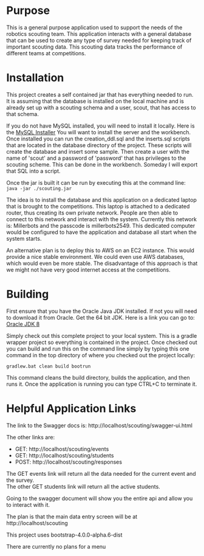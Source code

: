 # Purpose
This is a general purpose application used to support the needs of the robotics scouting team. This application interacts with a 
general database that can be used to create any type of survey needed for keeping track of important scouting data. This 
scouting data tracks the performance of different teams at competitions.

# Installation
This project creates a self contained jar that has everything needed to run. 
It is assuming that the database is installed on the local machine and is already set up with a scouting schema 
and a user, scout, that has access to that schema.

If you do not have MySQL installed, you will need to install it locally.  Here is the [MySQL Installer](https://dev.mysql.com/downloads/installer/)
You will want to install the server and the workbench. Once installed you can run the creation_ddl.sql and the inserts.sql scripts
that are located in the database directory of the project. These scripts will create the database and insert some 
sample. Then create a user with the name of 'scout' and a password of 'password' that has privileges to the scouting 
scheme. This can be done in the workbench. Someday I will export that SQL into a script.

Once the jar is built it can be run by executing this at the command line: `java -jar ./scouting.jar`

The idea is to install the database and this application on a dedicated laptop that is brought to the competitions.
This laptop is attached to a dedicated router, thus creating its own private network. 
People are then able to connect to this network and interact with the system. Currently this network is:
Millerbots and the passcode is millerbots2549.
This dedicated computer would be configured to have the application and database all start when the system starts.

An alternative plan is to deploy this to AWS on an EC2 instance. 
This would provide a nice stable environment. We could even use AWS databases, 
which would even be more stable. The disadvantage of this approach is that we might not 
have very good internet access at the competitions.

# Building
First ensure that you have the Oracle Java JDK installed. If not you will need to download it from Oracle. Get the 64 bit JDK.
Here is a link you can go to: [Oracle JDK 8](http://www.oracle.com/technetwork/java/javase/downloads/jdk8-downloads-2133151.html)

Simply check out this complete project to your local system. This is a gradle wrapper project so everything is contained in the project. 
Once checked out you can build and run this on the command line simply by typing this one
command in the top directory of where you checked out the project locally:  

`gradlew.bat clean build bootrun`

This command cleans the build directory, builds the application, and then runs it. Once the application is running 
you can type CTRL+C to terminate it.

# Helpful Application Links

The link to the Swagger docs is: http://localhost/scouting/swagger-ui.html

The other links are:
- GET: http://localhost/scouting/events
- GET: http://localhost/scouting/students
- POST: http://localhost/scouting/responses
    
The GET events link will return all the data needed for the current event and the survey.  
The other GET students link will return all the active students.

Going to the swagger document will show you the entire api and allow you to interact with it.

The plan is that the main data entry screen will be at http://localhost/scouting

This project uses bootstrap-4.0.0-alpha.6-dist

There are currently no plans for a menu
